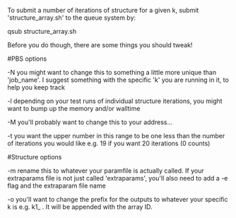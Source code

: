 To submit a number of iterations of structure for a given k, submit 'structure_array.sh' to the queue system by:

qsub structure_array.sh

Before you do though, there are some things you should tweak!

#PBS options

-N you might want to change this to something a little more unique than 'job_name'. I suggest something with the specific 'k' you are running in it, to help you keep track

-l depending on your test runs of individual structure iterations, you might want to bump up the memory and/or walltime

-M  you'll probably want to change this to your address...

-t you want the upper number in this range to be one less than the number of iterations you would like e.g. 19 if you want 20 iterations (0 counts)

#Structure options

-m rename this to whatever your paramfile is actually called.  If your extraparams file is not just called 'extraparams', you'll also need to add a -e flag and the extraparam file name

-o you'll want to change the prefix for the outputs to whatever your specific k is e.g. k1_ . It will be appended with the array ID.

